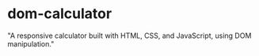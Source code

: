 # dom-calculator
 "A responsive calculator built with HTML, CSS, and JavaScript, using DOM manipulation."
